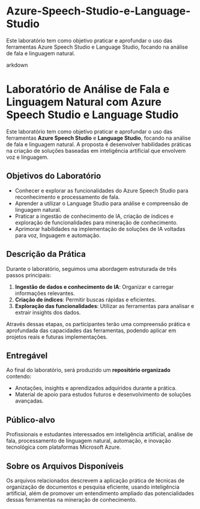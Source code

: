 # Azure-Speech-Studio-e-Language-Studio
 Este laboratório tem como objetivo praticar e aprofundar o uso das ferramentas Azure Speech Studio e Language Studio, focando na análise de fala e linguagem natural. 

 arkdown
# Laboratório de Análise de Fala e Linguagem Natural com Azure Speech Studio e Language Studio

Este laboratório tem como objetivo praticar e aprofundar o uso das ferramentas **Azure Speech Studio** e **Language Studio**, focando na análise de fala e linguagem natural. A proposta é desenvolver habilidades práticas na criação de soluções baseadas em inteligência artificial que envolvem voz e linguagem.

## Objetivos do Laboratório
- Conhecer e explorar as funcionalidades do Azure Speech Studio para reconhecimento e processamento de fala.
- Aprender a utilizar o Language Studio para análise e compreensão de linguagem natural.
- Praticar a ingestão de conhecimento de IA, criação de índices e exploração de funcionalidades para mineração de conhecimento.
- Aprimorar habilidades na implementação de soluções de IA voltadas para voz, linguagem e automação.

## Descrição da Prática
Durante o laboratório, seguimos uma abordagem estruturada de três passos principais:
1. **Ingestão de dados e conhecimento de IA**: Organizar e carregar informações relevantes.
2. **Criação de índices**: Permitir buscas rápidas e eficientes.
3. **Exploração das funcionalidades**: Utilizar as ferramentas para analisar e extrair insights dos dados.

Através dessas etapas, os participantes terão uma compreensão prática e aprofundada das capacidades das ferramentas, podendo aplicar em projetos reais e futuras implementações.

## Entregável
Ao final do laboratório, será produzido um **repositório organizado** contendo:
- Anotações, insights e aprendizados adquiridos durante a prática.
- Material de apoio para estudos futuros e desenvolvimento de soluções avançadas.

## Público-alvo
Profissionais e estudantes interessados em inteligência artificial, análise de fala, processamento de linguagem natural, automação, e inovação tecnológica com plataformas Microsoft Azure.

## Sobre os Arquivos Disponíveis
Os arquivos relacionados descrevem a aplicação prática de técnicas de organização de documentos e pesquisa eficiente, usando inteligência artificial, além de promover um entendimento ampliado das potencialidades dessas ferramentas na mineração de conhecimento.

